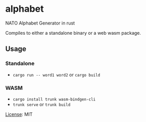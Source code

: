 # alphabet
NATO Alphabet Generator in rust

Compiles to either a standalone binary or a web wasm package.

## Usage

### Standalone
- `cargo run -- word1 word2` or `cargo build`

### WASM
- `cargo install trunk wasm-bindgen-cli`
- `trunk serve` or `trunk build`

[License](LICENSE): MIT
